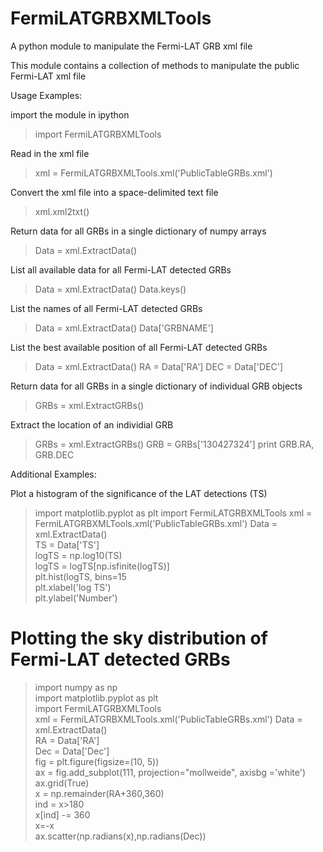 # FermiLATGRBXMLTools
A python module to manipulate the Fermi-LAT GRB xml file


This module contains a collection of methods to manipulate the public Fermi-LAT xml file

Usage Examples: 

import the module in ipython
>import FermiLATGRBXMLTools

Read in the xml file
>xml = FermiLATGRBXMLTools.xml('PublicTableGRBs.xml')

Convert the xml file into a space-delimited text file
>xml.xml2txt()

Return data for all GRBs in a single dictionary of numpy arrays
>Data = xml.ExtractData()

List all available data for all Fermi-LAT detected GRBs
>Data = xml.ExtractData()
>Data.keys()

List the names of all Fermi-LAT detected GRBs
>Data = xml.ExtractData()
>Data['GRBNAME']

List the best available position of all Fermi-LAT detected GRBs
>Data = xml.ExtractData()
>RA = Data['RA']
>DEC = Data['DEC']

Return data for all GRBs in a single dictionary of individual GRB objects
>GRBs = xml.ExtractGRBs()

Extract the location of an individial GRB
>GRBs = xml.ExtractGRBs()
>GRB = GRBs['130427324']
>print GRB.RA, GRB.DEC


Additional Examples:

Plot a histogram of the significance of the LAT detections (TS)
>import matplotlib.pyplot as plt
>import FermiLATGRBXMLTools
>xml = FermiLATGRBXMLTools.xml('PublicTableGRBs.xml')
>Data = xml.ExtractData()								
>TS = Data['TS'] 									
>logTS = np.log10(TS) 									
>logTS = logTS[np.isfinite(logTS)] 						
>plt.hist(logTS, bins=15								
>plt.xlabel('log TS') 									
>plt.ylabel('Number') 									


# Plotting the sky distribution of Fermi-LAT detected GRBs
>import numpy as np 									
>import matplotlib.pyplot as plt 						
>import FermiLATGRBXMLTools 							
>xml = FermiLATGRBXMLTools.xml('PublicTableGRBs.xml')
>Data = xml.ExtractData()								
>RA = Data['RA']										
>Dec = Data['Dec']	 								
>fig = plt.figure(figsize=(10, 5)) 							
>ax = fig.add_subplot(111, projection="mollweide", axisbg ='white')	 		
>ax.grid(True) 										
>x = np.remainder(RA+360,360) 							
>ind = x>180 									
>x[ind] -= 360 									
>x=-x 											
>ax.scatter(np.radians(x),np.radians(Dec)) 						
